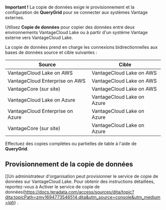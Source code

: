 **Important !** La copie de données exige le provisionnement et la configuration de **QueryGrid** pour se connecter aux systèmes Vantage externes.

Utilisez **Copie de données** pour copier des données entre deux environnements VantageCloud Lake ou à partir d'un système Vantage externe vers VantageCloud Lake.

La copie de données prend en charge les connexions bidirectionnelles aux bases de données source et cible suivantes :

|Source|Cible|
|-------|-------|
|VantageCloud Lake on AWS|VantageCloud Lake on AWS|
|VantageCloud Enterprise on AWS|VantageCloud Lake on AWS|
|VantageCore (sur site)|VantageCloud Lake on AWS|
|VantageCloud Lake on Azure|VantageCloud Lake on Azure|
|VantageCloud Enterprise on Azure|VantageCloud Lake on Azure|
|VantageCore (sur site)|VantageCloud Lake on Azure|

Effectuez des copies complètes ou partielles de table à l'aide de **QueryGrid**.

## Provisionnement de la copie de données


 []Un administrateur d'organisation peut provisionner le service de copie de données sur VantageCloud Lake. Pour obtenir des instructions détaillées, reportez-vous à Activer le service de copie de données(https://docs.teradata.com/access/sources/dita/topic?dita:topicPath=zmv1694773546514.dita&utm_source=console&utm_medium=iph) .


